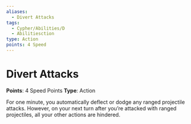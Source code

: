 ```yaml
---
aliases:
  - Divert Attacks
tags:
  - Cypher/Abilities/D
  - Abilitiesction
type: Action
points: 4 Speed
---
```


# Divert Attacks

**Points**: 4 Speed Points
**Type**: Action

For one minute, you automatically deflect or dodge any ranged projectile attacks. However, on your next turn after you’re attacked with ranged projectiles, all your other actions are hindered.

